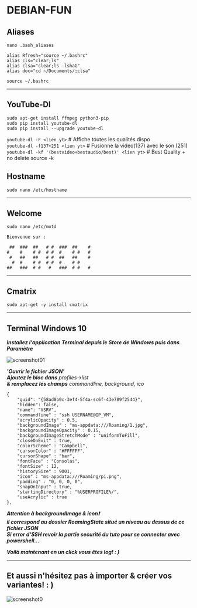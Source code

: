 #   DEBIAN-FUN  
## Aliases  
`nano .bash_aliases`  

    alias Rfresh="source ~/.bashrc"
    alias cls="clear;ls"
    alias clsa="clear;ls -lshaG"
    alias doc="cd ~/Documents/;clsa"

`source ~/.bashrc`  
___  

##  YouTube-Dl  
`sudo apt-get install ffmpeg python3-pip`  
`sudo pip install youtube-dl`  
`sudo pip install --upgrade youtube-dl`  

`youtube-dl -F <lien yt>` # Affiche toutes les qualités dispo  
`youtube-dl -f137+251 <lien yt>` # Fusionne la video(137) avec le son (251)  
`youtube-dl -kf '(bestvideo+bestaudio/best)' <lien yt>` # Best Quality + no delete source -k  

## Hostname  
`sudo nano /etc/hostname`  
___  

## Welcome  
`sudo nano /etc/motd`  

    Bienvenue sur : 
    
     ##  ###  ##   # #  ###  ##    # 
    #    #    # #  # #  #    # #   # 
     #   ##   ##   # #  ##   ##    # 
      #  #    # #  # #  #    # #     
    ##   ###  # #   #   ###  # #   #                            

___  

## Cmatrix  
`sudo apt-get -y install cmatrix`  
___  

## Terminal Windows 10  
***Installez l'application Terminal depuis le Store de Windows puis dans Paramètre***  

![screenshot01](IMG/10-debian-fun/01.png)  

***'Ouvrir le fichier JSON'***  
***Ajoutez le bloc dans*** _profiles->list_  
***& remplacez les champs*** _commandline, background, ico_  

    {
        "guid": "{58ad8b0c-3ef4-5f4a-sc6f-43e789f2544}",
        "hidden": false,
        "name": "VSRV",                
        "commandline" : "ssh USERNAME@IP_VM",
        "acrylicOpacity" : 0.5,
        "backgroundImage" : "ms-appdata:///Roaming/1.jpg",
        "backgroundImageOpacity" : 0.15,
        "backgroundImageStretchMode" : "uniformToFill",
        "closeOnExit" : true,
        "colorScheme" : "Campbell",
        "cursorColor" : "#FFFFFF",
        "cursorShape" : "bar",
        "fontFace" : "Consolas",
        "fontSize" : 12,
        "historySize" : 9001,
        "icon" : "ms-appdata:///Roaming/pi.png",
        "padding" : "0, 0, 0, 0",
        "snapOnInput" : true,
        "startingDirectory" : "%USERPROFILE%/",
        "useAcrylic" : true 
    },

***Attention à backgroundImage & icon❗***  
***il correspond au dossier RoamingState situé un niveau au dessus de ce fichier JSON***  
***Si error d'SSH revoir la partie securité du tuto pour se connecter avec powershell...***  

***Voilà maintenant en un click vous êtes log! : )***  
___  

##  Et aussi n'hésitez pas à importer & créer vos variantes! : )  
![screenshot0](IMG/10-debian-fun/00.png)